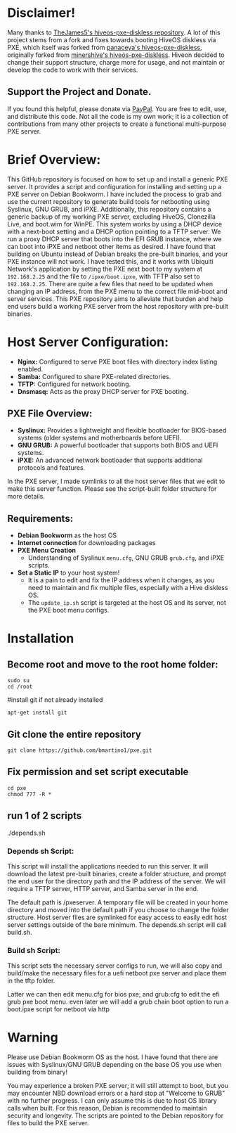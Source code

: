 # Disclaimer!
Many thanks to [TheJames5's hiveos-pxe-diskless repository](https://github.com/TheJames5/hiveos-pxe-diskless). A lot of this project stems from a fork and fixes towards booting HiveOS diskless via PXE, which itself was forked from [panaceya's hiveos-pxe-diskless](https://github.com/panaceya/hiveos-pxe-diskless), originally forked from [minershive's hiveos-pxe-diskless](https://github.com/minershive/hiveos-pxe-diskless). Hiveon decided to change their support structure, charge more for usage, and not maintain or develop the code to work with their services.

## Support the Project and Donate.
If you found this helpful, please donate via [PayPal](https://www.paypal.com/donate/?business=PA3ZHF52483KW&no_recurring=1&item_name=Tech+Support+%2F+Health+%2F+Buy+Me+a+Coffee&currency_code=USD). You are free to edit, use, and distribute this code. Not all the code is my own work; it is a collection of contributions from many other projects to create a functional multi-purpose PXE server.

# Brief Overview:
This GitHub repository is focused on how to set up and install a generic PXE server. It provides a script and configuration for installing and setting up a PXE server on Debian Bookworm. I have included the process to grab and use the current repository to generate build tools for netbooting using Syslinux, GNU GRUB, and iPXE. Additionally, this repository contains a generic backup of my working PXE server, excluding HiveOS, Clonezilla Live, and boot.wim for WinPE. This system works by using a DHCP device with a next-boot setting and a DHCP option pointing to a TFTP server. We run a proxy DHCP server that boots into the EFI GRUB instance, where we can boot into iPXE and netboot other items as desired. I have found that building on Ubuntu instead of Debian breaks the pre-built binaries, and your PXE instance will not work. I have tested this, and it works with Ubiquiti Network's application by setting the PXE next boot to my system at `192.168.2.25` and the file to `/ipxe/boot.ipxe`, with TFTP also set to `192.168.2.25`. There are quite a few files that need to be updated when changing an IP address, from the PXE menu to the correct file mid-boot and server services. This PXE repository aims to alleviate that burden and help end users build a working PXE server from the host repository with pre-built binaries.

# Host Server Configuration:
- **Nginx:** Configured to serve PXE boot files with directory index listing enabled.
- **Samba:** Configured to share PXE-related directories.
- **TFTP:** Configured for network booting.
- **Dnsmasq:** Acts as the proxy DHCP server for PXE booting.

## PXE File Overview:
- **Syslinux:** Provides a lightweight and flexible bootloader for BIOS-based systems (older systems and motherboards before UEFI).
- **GNU GRUB:** A powerful bootloader that supports both BIOS and UEFI systems.
- **iPXE:** An advanced network bootloader that supports additional protocols and features.

In the PXE server, I made symlinks to all the host server files that we edit to make this server function. Please see the script-built folder structure for more details.

## Requirements:
- **Debian Bookworm** as the host OS
- **Internet connection** for downloading packages
- **PXE Menu Creation**
  - Understanding of Syslinux `menu.cfg`, GNU GRUB `grub.cfg`, and iPXE scripts.
- **Set a Static IP** to your host system!
  - It is a pain to edit and fix the IP address when it changes, as you need to maintain and fix multiple files, especially with a Hive diskless OS.
  - The `update_ip.sh` script is targeted at the host OS and its server, not the PXE boot menu configs.

# Installation
## Become root and move to the root home folder:
```
sudo su
cd /root
```
#install git if not already installed
```
apt-get install git
```
## Git clone the entire repository
```
git clone https://github.com/bmartino1/pxe.git
```
## Fix permission and set script executable
```
cd pxe
chmod 777 -R *
```
## run 1 of 2 scripts
./depends.sh

### Depends sh Script:
This script will install the applications needed to run this server. It will download the latest pre-built binaries, create a folder structure, and prompt the end user for the directory path and the IP address of the server. We will require a TFTP server, HTTP server, and Samba server in the end.

The default path is /pxeserver. A temporary file will be created in your home directory and moved into the default path if you choose to change the folder structure. Host server files are symlinked for easy access to easily edit host server settings outside of the bare minimum. The depends.sh script will call build.sh.

### Build sh Script:
This script sets the necessary server configs to run, we will also copy and build/make the necessary files for a uefi netboot pxe server and place them in the tftp folder.

Latter we can then edit menu.cfg for bios pxe, and grub.cfg to edit the efi grub pxe boot menu. even later we will add a grub chain boot option to run a boot.ipxe script for netboot via http

# Warning
Please use Debian Bookworm OS as the host. I have found that there are issues with Syslinux/GNU GRUB depending on the base OS you use when building from binary!

You may experience a broken PXE server; it will still attempt to boot, but you may encounter NBD download errors or a hard stop at "Welcome to GRUB" with no further progress. I can only assume this is due to host OS library calls when built. For this reason, Debian is recommended to maintain security and longevity. The scripts are pointed to the Debian repository for files to build the PXE server.
